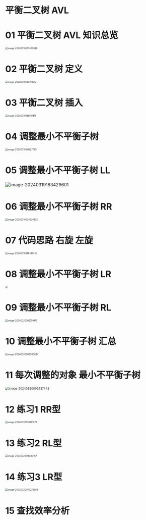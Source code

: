 # 平衡二叉树 AVL



# 01 平衡二叉树 AVL 知识总览

<img src="https://cvp.oss-cn-shanghai.aliyuncs.com/picgo/202403182014971.png" alt="image-20240318201420868" style="zoom:50%;" />



# 02 平衡二叉树 定义

<img src="https://cvp.oss-cn-shanghai.aliyuncs.com/picgo/202403191401178.png" alt="image-20240319140159012" style="zoom:50%;" />



# 03 平衡二叉树 插入

<img src="https://cvp.oss-cn-shanghai.aliyuncs.com/picgo/202403191449990.png" alt="image-20240319144917815" style="zoom:50%;" />



# 04 调整最小不平衡子树

<img src="https://cvp.oss-cn-shanghai.aliyuncs.com/picgo/202403191515809.png" alt="image-20240319151527729" style="zoom:50%;" />



# 05 调整最小不平衡子树 LL

![image-20240319183429601](https://cvp.oss-cn-shanghai.aliyuncs.com/picgo/202403191834047.png)

# 06 调整最小不平衡子树 RR

<img src="https://cvp.oss-cn-shanghai.aliyuncs.com/picgo/202403192030290.png" alt="image-20240319203030952" style="zoom:50%;" />



# 07 代码思路 右旋 左旋

<img src="https://cvp.oss-cn-shanghai.aliyuncs.com/picgo/202403192143690.png" alt="image-20240319214337419" style="zoom:50%;" />

# 08 调整最小不平衡子树 LR

<img src="https://cvp.oss-cn-shanghai.aliyuncs.com/picgo/202403200748904.png" style="zoom:50%;" />



# 09 调整最小不平衡子树 RL

<img src="https://cvp.oss-cn-shanghai.aliyuncs.com/picgo/202403200821734.png" alt="image-20240320082159417" style="zoom:50%;" />



# 10 调整最小不平衡子树 汇总

<img src="https://cvp.oss-cn-shanghai.aliyuncs.com/picgo/202403200900954.png" alt="image-20240320090030687" style="zoom: 50%;" />

# 11 每次调整的对象 最小不平衡子树

<img src="https://cvp.oss-cn-shanghai.aliyuncs.com/picgo/202403200952657.png" alt="image-20240320095237443" style="zoom:67%;" />



# 12 练习1 RR型

<img src="https://cvp.oss-cn-shanghai.aliyuncs.com/picgo/202403201047973.png" alt="image-20240320104741873" style="zoom:50%;" />



# 13 练习2 RL型

<img src="https://cvp.oss-cn-shanghai.aliyuncs.com/picgo/202403201148358.png" alt="image-20240320114830167" style="zoom:50%;" />



# 14 练习3 LR型

<img src="https://cvp.oss-cn-shanghai.aliyuncs.com/picgo/202403201400485.png" alt="image-20240320140039388" style="zoom:50%;" />



# 15 查找效率分析

